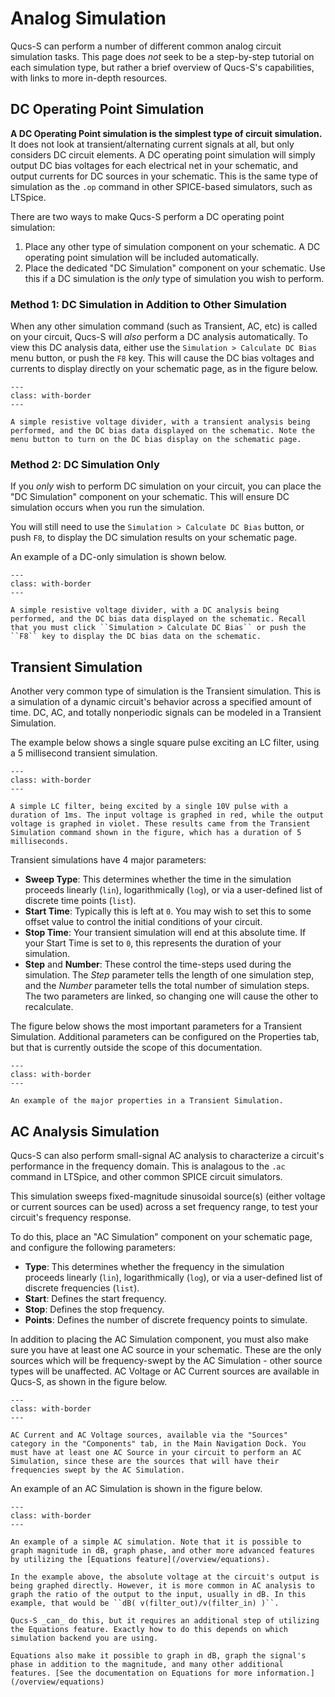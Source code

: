 # Analog Simulation

Qucs-S can perform a number of different common analog circuit simulation tasks. This page does _not_ seek to be a step-by-step tutorial on each simulation type, but rather a brief overview of Qucs-S's capabilities, with links to more in-depth resources.

## DC Operating Point Simulation

**A DC Operating Point simulation is the simplest type of circuit simulation.** It does not look at transient/alternating current signals at all, but only considers DC circuit elements. A DC operating point simulation will simply output DC bias voltages for each electrical net in your schematic, and output currents for DC sources in your schematic. This is the same type of simulation as the ``.op`` command in other SPICE-based simulators, such as LTSpice.

There are two ways to make Qucs-S perform a DC operating point simulation:

1. Place any other type of simulation component on your schematic. A DC operating point simulation will be included automatically.
2. Place the dedicated "DC Simulation" component on your schematic. Use this if a DC simulation is the _only_ type of simulation you wish to perform.

### Method 1: DC Simulation in Addition to Other Simulation

When any other simulation command (such as Transient, AC, etc) is called on your circuit, Qucs-S will _also_ perform a DC analysis automatically. To view this DC analysis data, either use the ``Simulation > Calculate DC Bias`` menu button, or push the ``F8`` key. This will cause the DC bias voltages and currents to display directly on your schematic page, as in the figure below.

```{figure} /overview/images/dc-bias-with-transient.png
---
class: with-border
---

A simple resistive voltage divider, with a transient analysis being performed, and the DC bias data displayed on the schematic. Note the menu button to turn on the DC bias display on the schematic page.
```

### Method 2: DC Simulation Only

If you _only_ wish to perform DC simulation on your circuit, you can place the "DC Simulation" component on your schematic. This will ensure DC simulation occurs when you run the simulation.

You will still need to use the ``Simulation > Calculate DC Bias`` button, or push ``F8``, to display the DC simulation results on your schematic page.

An example of a DC-only simulation is shown below.

```{figure} /overview/images/dc-only-simulation.png
---
class: with-border
---

A simple resistive voltage divider, with a DC analysis being performed, and the DC bias data displayed on the schematic. Recall that you must click ``Simulation > Calculate DC Bias`` or push the ``F8`` key to display the DC bias data on the schematic.
```

## Transient Simulation

Another very common type of simulation is the Transient simulation. This is a simulation of a dynamic circuit's behavior across a specified amount of time. DC, AC, and totally nonperiodic signals can be modeled in a Transient Simulation.

The example below shows a single square pulse exciting an LC filter, using a 5 millisecond transient simulation.

```{figure} /overview/images/transient-example.png
---
class: with-border
---

A simple LC filter, being excited by a single 10V pulse with a duration of 1ms. The input voltage is graphed in red, while the output voltage is graphed in violet. These results came from the Transient Simulation command shown in the figure, which has a duration of 5 milliseconds.
```

Transient simulations have 4 major parameters:
* **Sweep Type**: This determines whether the time in the simulation proceeds linearly (``lin``), logarithmically (``log``), or via a user-defined list of discrete time points (``list``).
* **Start Time**: Typically this is left at ``0``. You may wish to set this to some offset value to control the initial conditions of your circuit.
* **Stop Time**: Your transient simulation will end at this absolute time. If your Start Time is set to ``0``, this represents the duration of your simulation.
* **Step** and **Number**: These control the time-steps used during the simulation. The _Step_ parameter tells the length of one simulation step, and the _Number_ parameter tells the total number of simulation steps. The two parameters are linked, so changing one will cause the other to recalculate.

The figure below shows the most important parameters for a Transient Simulation. Additional parameters can be configured on the Properties tab, but that is currently outside the scope of this documentation.

```{figure} /overview/images/transient-sim-properties.png
---
class: with-border
---

An example of the major properties in a Transient Simulation.
```

## AC Analysis Simulation

Qucs-S can also perform small-signal AC analysis to characterize a circuit's performance in the frequency domain. This is analagous to the ``.ac`` command in LTSpice, and other common SPICE circuit simulators.

This simulation sweeps fixed-magnitude sinusoidal source(s) (either voltage or current sources can be used) across a set frequency range, to test your circuit's frequency response.

To do this, place an "AC Simulation" component on your schematic page, and configure the following parameters:
* **Type**: This determines whether the frequency in the simulation proceeds linearly (``lin``), logarithmically (``log``), or via a user-defined list of discrete frequencies (``list``).
* **Start**: Defines the start frequency.
* **Stop**: Defines the stop frequency.
* **Points**: Defines the number of discrete frequency points to simulate.

In addition to placing the AC Simulation component, you must also make sure you have at least one AC source in your schematic. These are the only sources which will be frequency-swept by the AC Simulation - other source types will be unaffected. AC Voltage or AC Current sources are available in Qucs-S, as shown in the figure below.

```{figure} /overview/images/ac-sources-choices.png
---
class: with-border
---

AC Current and AC Voltage sources, available via the "Sources" category in the "Components" tab, in the Main Navigation Dock. You must have at least one AC Source in your circuit to perform an AC Simulation, since these are the sources that will have their frequencies swept by the AC Simulation.
```

An example of an AC Simulation is shown in the figure below.

```{figure} /overview/images/ac-sim-example.png
---
class: with-border
---

An example of a simple AC simulation. Note that it is possible to graph magnitude in dB, graph phase, and other more advanced features by utilizing the [Equations feature](/overview/equations).
```

```{warning}
In the example above, the absolute voltage at the circuit's output is being graphed directly. However, it is more common in AC analysis to graph the ratio of the output to the input, usually in dB. In this example, that would be ``dB( v(filter_out)/v(filter_in) )``.

Qucs-S _can_ do this, but it requires an additional step of utilizing the Equations feature. Exactly how to do this depends on which simulation backend you are using.

Equations also make it possible to graph in dB, graph the signal's phase in addition to the magnitude, and many other additional features. [See the documentation on Equations for more information.](/overview/equations)
```

